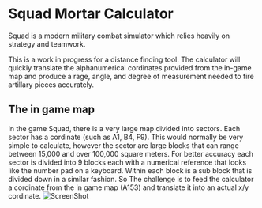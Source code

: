 # Squad Mortar Calculator

Squad is a modern military combat simulator which relies heavily on strategy and teamwork.

This is a work in progress for a distance finding tool. The calculator will quickly translate the alphanumerical cordinates provided from the in-game map and produce a rage, angle, and degree of measurement needed to fire artillary pieces accurately.

## The in game map
In the game Squad, there is a very large map divided into sectors. Each sector has a cordinate (such as A1, B4, F9). This would normally be very simple to calculate, however the sector are large blocks that can range between 15,000 and over 100,000 square meters. 
For better accuracy each sector is divided into 9 blocks each with a numerical reference that looks like the number pad on a keyboard. Within each block is a sub block that is divided down in a similar fashion. So The challenge is to feed the calculator a cordinate from the in game map (A153) and translate it into an actual x/y cordinate.
![ScreenShot](https://github.com/Strmiska/mortar-calculator/blob/master/Squad%20Map.jpg?raw=true)

